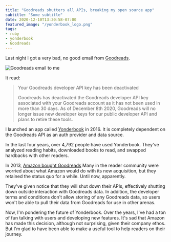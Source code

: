 ```yaml
---
title: "Goodreads shutters all APIs, breaking my open source app"
subtitle: "Some subtitle"
date: 2020-12-10T13:30:58-07:00
featured_image: "/yonderbook_logo.png"
tags:
- ruby
- yonderbook
- Goodreads
---
```



Last night I got a very bad, no good email from [Goodreads](https://goodreads.com).

![Goodreads email to me](/goodreads_email.png)

It read:

> Your Goodreads developer API key has been deactivated
>
> Goodreads has deactivated the Goodreads developer API key associated with your Goodreads account as it has not been used in more than 30 days. As of December 8th 2020, Goodreads will no longer issue new developer keys for our public developer API and plans to retire these tools.

I launched an app called [Yonderbook](https://yonderbook.com) in 2016. It is completely dependent on the Goodreads API as an auth provider and data source.

In the last four years, over 4,792 people have used Yonderbook. They've analyzed reading habits, downloaded books to read, and swapped hardbacks with other readers.

In 2013, [Amazon bought Goodreads](https://www.theguardian.com/books/2013/apr/02/amazon-purchase-goodreads-stuns-book-industry) Many in the reader community were worried about what Amazon would do with its new acquisition, but they retained the status quo for a while. Until now, apparently.

They've given notice that they will shut down their APIs, effectively shutting down outside interaction with Goodreads data. In addition, the developer terms and conditions don't allow storing of any Goodreads data, so users won't be able to pull their data from Goodreads for use in other arenas.

Now, I'm pondering the future of Yonderbook. Over the years, I've had a ton of fun talking with users and developing new features. It's sad that Amazon has made this decision, although not surprising, given their company ethos. But I'm glad to have been able to make a useful tool to help readers on their journey.
